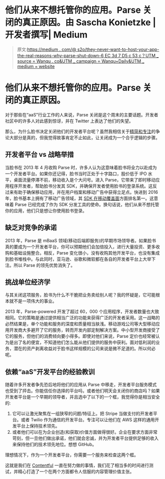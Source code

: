 # 他们从来不想托管你的应用。Parse 关闭的真正原因。由 Sascha Konietzke |开发者撰写| Medium

> 原文:[https://medium . com/@ s2o/they-never-want-to-host-your-app-the-real-reasons-why-parse-shut-down-6 EC 3d 7 D5 c 53 c？UTM _ source = Wanqu . co&UTM _ campaign = Wanqu+Daily&UTM _ medium = website](https://medium.com/@s2o/they-never-wanted-to-host-your-app-the-real-reasons-why-parse-shut-down-6ec3d7d5c53c?utm_source=wanqu.co&utm_campaign=Wanqu+Daily&utm_medium=website)

# 他们从来不想托管你的应用。Parse 关闭的真正原因。

对于那些在“aaS”行业工作的人来说，Parse 关闭是这个周末的主要话题。开发者社区中的许多人对此感到惊讶，并在 Twitter 上表达了他们的失望。

那么，为什么脸书决定关闭他们的开发者平台呢？虽然我相信关于[精简和专注](http://bits.blogs.nytimes.com/2016/01/28/facebook-to-shut-down-parse-its-platform-for-mobile-developers/?_r=1)的争论大部分是真的，但我觉得故事肯定不止如此，让关闭成为一个合乎逻辑的步骤。

## 开发者平台 vs 战略举措

当脸书在 2013 年 4 月收购 Parse 时，许多人认为这意味着脸书将全力以赴成为一个开发者平台。如果你还记得，脸书当时正处于十字路口，股价低于 IPO 水平，桌面流量停滞不前，移动收入是个大问号。进入 Parse，它带来了即时移动应用程序开发者，帮助脸书分发其 SDK，并确保开发者使用脸书的登录系统。这反过来有助于确保移动应用，并在用户档案和移动广告中获得立足点。快进到 2016 年，脸书基本上拥有了移动广告领域，其 [SDK 在移动覆盖面](/ios-os-x-development/libraries-used-in-the-top-100-ios-apps-5b845ad927b7#.xtah6btdz)方面排名第一。这意味着 Parse 已经完成了作为 SDK 分发工具的使命。换句话说，他们从来不想托管你的应用，他们只是想让你使用脸书登录。

## 缺乏对竞争的承诺

2013 年，Parse 是 mBaaS 领域(移动后端即服务)的早期市场领导者。如果脸书真的要成为一个开发者平台，你可以预期他们会加倍投入，进行大量投资、更多收购和基础设施整合。相反，Parse 变化很小，没有收购其他开发平台，也没有集成到脸书堆栈中。与此同时，亚马逊、谷歌和微软都在各自的开发者平台上大举下注。所以 Parse 的领先优势消失了。

## 挑战单位经济学

与其关闭这项服务，脸书为什么不干脆把业务卖给别人呢？我的怀疑是，它可能根本就不是一项伟大的事业。

2013 年，Parse-powered 开发了超过 60，000 个应用程序，开发者数量也大致相同。它的策略是通过提供相当广泛的功能来获得广泛的开发者采用。这一战略的必然结果是，单个功能和服务的深度和质量相当肤浅。移动游戏公司等大型移动应用开发商大多避开了它的服务，转而开发内部定制解决方案。中小型开发商接受了它的服务，但他们的消费倾向要小得多。即使对他们来说，Parse 定价也经常被认为是出了名的便宜，不知道他们怎么能从他们提供的服务中获利。面对低利润的业务，潜在的资产剥离收益对于脸书这样规模的公司来说是微不足道的。所以何必呢。

## 依赖“aaS”开发平台的经验教训

随着许多开发者争先恐后地将他们的应用从 Parse 中移走，开发者平台服务模式也受到了抨击。你能信任你选择的平台吗，或者他们明天会关闭你的商店吗？如果开发者平台是一个早期的领导者，并且选中了以下的一个框，我觉得你是相当安全的:

1.  它可以让激光聚焦在一组狭窄的问题/特征上。把 Stripe 当做支付的开发者平台。或者 Twilio 作为通信的开发平台。专注可以让他们在 AWS 这样的通用开发平台上保持技术领先。
2.  或者他们可以在为企业创造(和获取)价值方面做得很好。企业在要求方面非常苛刻，但一旦他们做出承诺，他们就会忠诚，并为开发者平台提供足够的收入来保持他们的技术领先地位。想想 GitHub。

理想情况下，作为一个开发者平台，你需要一个服务来检查这两个框。

这就是我们在 [Contentful](https://www.contentful.com) 一直在努力做的事情，我们花了相当多的时间进行测试，并精心打造了一个在两个方面都令人信服的内容管理价值主张。
